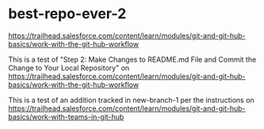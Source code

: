 # best-repo-ever-2
https://trailhead.salesforce.com/content/learn/modules/git-and-git-hub-basics/work-with-the-git-hub-workflow

This is a test of "Step 2: Make Changes to README.md File and Commit the Change to Your Local Repository" on https://trailhead.salesforce.com/content/learn/modules/git-and-git-hub-basics/work-with-the-git-hub-workflow

This is a test of an addition tracked in new-branch-1 per the instructions on https://trailhead.salesforce.com/content/learn/modules/git-and-git-hub-basics/work-with-teams-in-git-hub